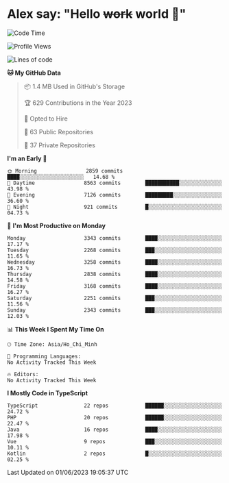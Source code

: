 # Alex say: "Hello ~~work~~ world 🐾"

<!--START_SECTION:waka-->
![Code Time](http://img.shields.io/badge/Code%20Time-839%20hrs%205%20mins-blue)

![Profile Views](http://img.shields.io/badge/Profile%20Views-1-blue)

![Lines of code](https://img.shields.io/badge/From%20Hello%20World%20I%27ve%20Written-41.0%20million%20lines%20of%20code-blue)

**🐱 My GitHub Data** 

> 📦 1.4 MB Used in GitHub's Storage 
 > 
> 🏆 629 Contributions in the Year 2023
 > 
> 💼 Opted to Hire
 > 
> 📜 63 Public Repositories 
 > 
> 🔑 37 Private Repositories 
 > 
**I'm an Early 🐤** 

```text
🌞 Morning                2859 commits        ████░░░░░░░░░░░░░░░░░░░░░   14.68 % 
🌆 Daytime                8563 commits        ███████████░░░░░░░░░░░░░░   43.98 % 
🌃 Evening                7126 commits        █████████░░░░░░░░░░░░░░░░   36.60 % 
🌙 Night                  921 commits         █░░░░░░░░░░░░░░░░░░░░░░░░   04.73 % 
```
📅 **I'm Most Productive on Monday** 

```text
Monday                   3343 commits        ████░░░░░░░░░░░░░░░░░░░░░   17.17 % 
Tuesday                  2268 commits        ███░░░░░░░░░░░░░░░░░░░░░░   11.65 % 
Wednesday                3258 commits        ████░░░░░░░░░░░░░░░░░░░░░   16.73 % 
Thursday                 2838 commits        ████░░░░░░░░░░░░░░░░░░░░░   14.58 % 
Friday                   3168 commits        ████░░░░░░░░░░░░░░░░░░░░░   16.27 % 
Saturday                 2251 commits        ███░░░░░░░░░░░░░░░░░░░░░░   11.56 % 
Sunday                   2343 commits        ███░░░░░░░░░░░░░░░░░░░░░░   12.03 % 
```


📊 **This Week I Spent My Time On** 

```text
🕑︎ Time Zone: Asia/Ho_Chi_Minh

💬 Programming Languages: 
No Activity Tracked This Week

🔥 Editors: 
No Activity Tracked This Week
```

**I Mostly Code in TypeScript** 

```text
TypeScript               22 repos            ██████░░░░░░░░░░░░░░░░░░░   24.72 % 
PHP                      20 repos            ██████░░░░░░░░░░░░░░░░░░░   22.47 % 
Java                     16 repos            ████░░░░░░░░░░░░░░░░░░░░░   17.98 % 
Vue                      9 repos             ███░░░░░░░░░░░░░░░░░░░░░░   10.11 % 
Kotlin                   2 repos             █░░░░░░░░░░░░░░░░░░░░░░░░   02.25 % 
```




 Last Updated on 01/06/2023 19:05:37 UTC
<!--END_SECTION:waka-->

